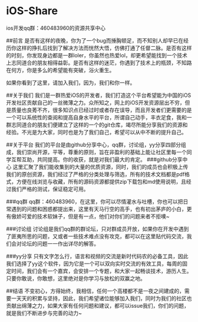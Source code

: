 # iOS-Share
ios开发qq群：460483960的资源共享中心

##前言
是否有这样的夜晚，你为了一个bug而捶胸顿足，而不知别人却早已在经历你这样的挣扎后找到了解决方法而恍然大悟，仿佛打通了任督二脉。是否有这样的时刻，你发现身边都是一群loler，你虽然也热爱lol，却更希望能找到一个技术上志同道合的朋友相得益彰。是否有这样的迷茫，你遇到了技术上的瓶颈，不知路在何方，你是多么的希望能有突破，浴火重生。

如果你看到了这里，请加入我们，因为，我们和你一样。

##关于我们
我们是一群热爱iOS的开发者，我们打造这个平台希望能为中国的iOS开发社区贡献自己的一丝微薄之力。众所知之，网上的iOS开发资源层出不穷，但是质量也良莠不齐，很多知识点已经过时或者存在误导，而且开发者们更需要的是一个可以系统性的查阅和提高自身水平的平台，所谓自己动手，丰衣足食，我和一群志同道合的朋友们便建立了这样的一个的git仓库，竭尽所能分享我们的资源和经验。不光是为大家，同时也是为了我们自己，希望可以从中不断的提升自己。

##关于平台
我们的平台是由github分享中心，qq群，讨论组，yy分享四部分组成，我们崇尚开源，平等，尊重的原则，旨在非盈利的基础上能让社区里每一个同学互帮互助，共同提高。你的收获，就是对我们最大的肯定。
###github分享中心
这里汇聚了我们能收集到的大量的优质资源，同时，我们的成员也会积极上传我们的原创资源，我们经过了严格的分类处理与筛选，所有的技术文档都是pdf格式，方便在线浏览与收藏，所有的源码资源都提供zip下载包和md使用说明，且经过我们严格的测试，保证稳定可用。

###qq群
qq群：460483960，在这里，你可以尽情灌水与吐槽，你也可以把日常遇到的问题和困惑都提出来，这里有天马行空的高手，也有初出茅庐的小白，更有傲娇可爱的技术软妹子，但是有一点，他们对你们的问题来者不拒噢~

###讨论组
讨论组是我们qq群的群论坛，只对群成员开放，如果你在开发中遇到了匪夷所思的问题，又或者一些技术难点没有攻克，都可以在这里贴代码交流，我们会对论坛的问题一一作出详尽的解答。

###yy分享
只有文字怎么行，语言和视频的交流是新时代码农的必备工具，因此我们选择了yy这个软件，因为它是一个可以双向实时交流的有效工具，每周的固定时间，我们会有一个嘉宾，会安排一个专题，和大家一起畅谈技术，游历人生。只要你敢说，你敢想，这里绝对是你学习与放松的双赢之地。

##结语
不变初心，方得始终，我相信，任何一个高楼都不是一夜之间建成的，需要一天天的积累与坚持，因此，我们希望诸位能够加入我们，同时为我们的社区也贡献出绵薄之力，如果大家有任何问题和建议，都可以issue我们，你们的问题，就是我们不断进步与完善的动力~




